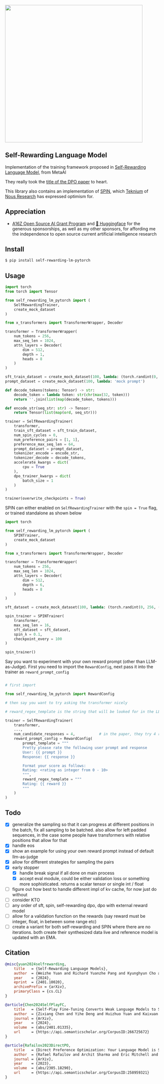 <img src="./diagram.png" width="450px"></img>

## Self-Rewarding Language Model

Implementation of the training framework proposed in <a href="https://arxiv.org/abs/2401.10020">Self-Rewarding Language Model</a>, from MetaAI

They really took the <a href="https://arxiv.org/abs/2305.18290">title of the DPO paper</a> to heart.

This library also contains an implementation of <a href="https://arxiv.org/abs/2401.01335v1">SPIN</a>, which <a href="https://github.com/teknium1">Teknium</a> of <a href="https://twitter.com/nousresearch">Nous Research</a> has expressed optimism for.

## Appreciation

- <a href="https://a16z.com/supporting-the-open-source-ai-community/">A16Z Open Source AI Grant Program</a> and <a href="https://huggingface.co/">🤗 Huggingface</a> for the generous sponsorships, as well as my other sponsors, for affording me the independence to open source current artificial intelligence research

## Install

``` bash
$ pip install self-rewarding-lm-pytorch
```

## Usage

```python
import torch
from torch import Tensor

from self_rewarding_lm_pytorch import (
    SelfRewardingTrainer,
    create_mock_dataset
)

from x_transformers import TransformerWrapper, Decoder

transformer = TransformerWrapper(
    num_tokens = 256,
    max_seq_len = 1024,
    attn_layers = Decoder(
        dim = 512,
        depth = 1,
        heads = 8
    )
)

sft_train_dataset = create_mock_dataset(100, lambda: (torch.randint(0, 256, (256,)), torch.tensor(1)))
prompt_dataset = create_mock_dataset(100, lambda: 'mock prompt')

def decode_tokens(tokens: Tensor) -> str:
    decode_token = lambda token: str(chr(max(32, token)))
    return ''.join(list(map(decode_token, tokens)))

def encode_str(seq_str: str) -> Tensor:
    return Tensor(list(map(ord, seq_str)))

trainer = SelfRewardingTrainer(
    transformer,
    train_sft_dataset = sft_train_dataset,
    num_spin_cycles = 0,
    num_preference_pairs = [1, 1],
    preference_max_seq_len = 64,
    prompt_dataset = prompt_dataset,
    tokenizer_encode = encode_str,
    tokenizer_decode = decode_tokens,
    accelerate_kwargs = dict(
        cpu = True
    ),
    dpo_trainer_kwargs = dict(
        batch_size = 1
    )
)

trainer(overwrite_checkpoints = True)
```

SPIN can either enabled on `SelfRewardingTrainer` with the `spin = True` flag, or trained standalone as shown below

```python
import torch

from self_rewarding_lm_pytorch import (
    SPINTrainer,
    create_mock_dataset
)

from x_transformers import TransformerWrapper, Decoder

transformer = TransformerWrapper(
    num_tokens = 256,
    max_seq_len = 1024,
    attn_layers = Decoder(
        dim = 512,
        depth = 6,
        heads = 8
    )
)

sft_dataset = create_mock_dataset(100, lambda: (torch.randint(0, 256, (256,)), torch.tensor(1)))

spin_trainer = SPINTrainer(
    transformer,
    max_seq_len = 16,
    sft_dataset = sft_dataset,
    spin_λ = 0.1,
    checkpoint_every = 100
)

spin_trainer()
```

Say you want to experiment with your own reward prompt (other than LLM-as-Judge). First you need to import the `RewardConfig`, next pass it into the trainer as `reward_prompt_config`

```python

# first import

from self_rewarding_lm_pytorch import RewardConfig

# then say you want to try asking the transformer nicely

# reward_regex_template is the string that will be looked for in the LLM response, for parsing out the reward where {{ reward }} is defined as a number

trainer = SelfRewardingTrainer(
    transformer,
    ...,
    num_candidate_responses = 4,           # in the paper, they try 4 responses, and pick the max and min rewards for forming the preference pairs
    reward_prompt_config = RewardConfig(
        prompt_template = """
        Pretty please rate the following user prompt and response
        User: {{ prompt }}
        Response: {{ response }}

        Format your score as follows:
        Rating: <rating as integer from 0 - 10>
        """,
        reward_regex_template = """
        Rating: {{ reward }}
        """
    )
)
```

## Todo

- [x] generalize the sampling so that it can progress at different positions in the batch, fix all sampling to be batched. also allow for left padded sequences, in the case some people have transformers with relative positions that allow for that
- [x] handle eos
- [x] show an example for using your own reward prompt instead of default llm-as-judge
- [x] allow for different strategies for sampling the pairs
- [x] early stopper
    - [x] handle break signal if all done on main process
    - [x] accept eval module, could be either validation loss or something more sophisticated. returns a scalar tensor or single int / float

- [ ] figure out how best to handle different impl of kv cache, for now just do without
- [ ] consider KTO
- [ ] any order of sft, spin, self-rewarding dpo, dpo with external reward model
- [ ] allow for a validation function on the rewards (say reward must be integer, float, in between some range etc)
- [ ] create a variant for both self-rewarding and SPIN where there are no iterations. both create their synthesized data live and reference model is updated with an EMA.

## Citation

```bibtex
@misc{yuan2024selfrewarding,
    title   = {Self-Rewarding Language Models}, 
    author  = {Weizhe Yuan and Richard Yuanzhe Pang and Kyunghyun Cho and Sainbayar Sukhbaatar and Jing Xu and Jason Weston},
    year    = {2024},
    eprint  = {2401.10020},
    archivePrefix = {arXiv},
    primaryClass = {cs.CL}
}
```

```bibtex
@article{Chen2024SelfPlayFC,
    title   = {Self-Play Fine-Tuning Converts Weak Language Models to Strong Language Models},
    author  = {Zixiang Chen and Yihe Deng and Huizhuo Yuan and Kaixuan Ji and Quanquan Gu},
    journal = {ArXiv},
    year    = {2024},
    volume  = {abs/2401.01335},
    url     = {https://api.semanticscholar.org/CorpusID:266725672}
}
```

```bibtex
@article{Rafailov2023DirectPO,
    title   = {Direct Preference Optimization: Your Language Model is Secretly a Reward Model},
    author  = {Rafael Rafailov and Archit Sharma and Eric Mitchell and Stefano Ermon and Christopher D. Manning and Chelsea Finn},
    journal = {ArXiv},
    year    = {2023},
    volume  = {abs/2305.18290},
    url     = {https://api.semanticscholar.org/CorpusID:258959321}
}
```
